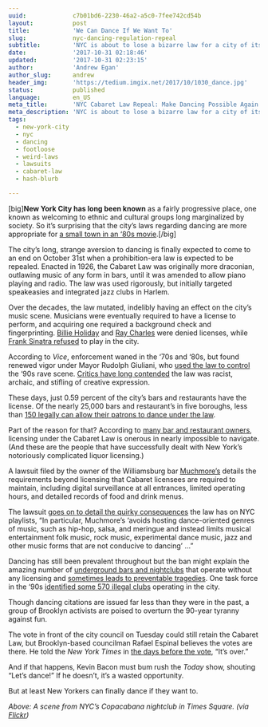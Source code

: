```yaml
---
uuid:             c7b01bd6-2230-46a2-a5c0-7fee742cd54b
layout:           post
title:            'We Can Dance If We Want To'
slug:             nyc-dancing-regulation-repeal
subtitle:         'NYC is about to lose a bizarre law for a city of its size: A ban on dancing in unlicensed bars or restaurants. How did this bizarre regulation come to life?'
date:             '2017-10-31 02:18:46'
updated:          '2017-10-31 02:23:15'
author:           'Andrew Egan'
author_slug:      andrew
header_img:       'https://tedium.imgix.net/2017/10/1030_dance.jpg'
status:           published
language:         en_US
meta_title:       'NYC Cabaret Law Repeal: Make Dancing Possible Again'
meta_description: 'NYC is about to lose a bizarre law for a city of its size: A ban on dancing in unlicensed bars or restaurants. How did this bizarre regulation come to life?'
tags:
  - new-york-city
  - nyc
  - dancing
  - footloose
  - weird-laws
  - lawsuits
  - cabaret-law
  - hash-blurb

---
```


[big]**New York City has long been known** as a fairly progressive place, one known as welcoming to ethnic and cultural groups long marginalized by society. So it’s surprising that the city’s laws regarding dancing are more appropriate for [a small town in an ‘80s movie](http://amzn.to/2gQjgyG).[/big]

The city’s long, strange aversion to dancing is finally expected to come to an end on October 31st when a prohibition-era law is expected to be repealed. Enacted in 1926, the Cabaret Law was originally more draconian, outlawing music of any form in bars, until it was amended to allow piano playing and radio. The law was used rigorously, but initially targeted speakeasies and integrated jazz clubs in Harlem. 

Over the decades, the law mutated, indelibly having an effect on the city’s music scene. Musicians were eventually required to have a license to perform, and acquiring one required a background check and fingerprinting. [Billie Holiday](https://jazztimes.com/columns/the-gig/the-cabaret-card-and-jazz/) and [Ray Charles](http://www.okayplayer.com/culture/new-york-city-repealing-no-dancing-law-cabaret-law.html) were denied licenses, while [Frank Sinatra refused](http://www.local802afm.org/2016/05/a-brief-history-of-new-york-citys-cabaret-laws/) to play in the city.

According to _Vice_, enforcement waned in the ‘70s and ‘80s, but found renewed vigor under Mayor Rudolph Giuliani, who [used the law to control](https://noisey.vice.com/en_us/article/bjjdzq/how-mayor-giuliani-decimated-new-york-city-nightlife) the ‘90s rave scene. [Critics have long contended](https://www.villagevoice.com/2017/03/30/nycs-racist-draconian-cabaret-law-must-be-eliminated/) the law was racist, archaic, and stifling of creative expression.

These days, just 0.59 percent of the city’s bars and restaurants have the license. Of the nearly 25,000 bars and restaurant’s in five boroughs, less than [150 legally can allow their patrons to dance under the law](https://www.brooklynpaper.com/stories/37/41/dtg-muchmores-cabaret-law-2014-10-10-bk_37_41.html).

Part of the reason for that? According to [many bar and restaurant owners](http://www.crainsnewyork.com/article/20170619/SMALLBIZ/170619882/new-york-city-council-moves-to-repeal-racist-cabaret-law), licensing under the Cabaret Law is onerous in nearly impossible to navigate. (And these are the people that have successfully dealt with New York’s notoriously complicated liquor licensing.)

A lawsuit filed by the owner of the Williamsburg bar [Muchmore’s](http://muchmoresnyc.com/) details the requirements beyond licensing that Cabaret licensees are required to maintain, including digital surveillance at all entrances, limited operating hours, and detailed records of food and drink menus. 

The lawsuit [goes on to detail the quirky consequences](https://www.gpo.gov/fdsys/pkg/USCOURTS-nyed-1_14-cv-05668/pdf/USCOURTS-nyed-1_14-cv-05668-0.pdf) the law has on NYC playlists, “In particular, Muchmore’s ‘avoids hosting dance-oriented genres of music, such as hip-hop, salsa, and meringue and instead limits musical entertainment folk music, rock music, experimental dance music, jazz and other music forms that are not conducive to dancing’ …” 

Dancing has still been prevalent throughout but the ban might explain the amazing number of [underground bars and nightclubs](https://www.dnainfo.com/new-york/20150623/crown-heights/police-bust-booze-fuled-party-at-unlicensed-bar-on-rogers-avenue) that operate without any licensing and [sometimes leads to preventable tragedies](http://www.nydailynews.com/new-york/nyc-crime/dozens-die-fire-illegal-bonx-social-club-1990-article-1.2152091). One task force in the ‘90s [identified some 570 illegal clubs](http://www.nytimes.com/1991/03/26/nyregion/new-york-social-clubs-safer-but-problems-linger.html?pagewanted=all) operating in the city.

Though dancing citations are issued far less than they were in the past, a group of Brooklyn activists are poised to overturn the 90-year tyranny against fun.

The vote in front of the city council on Tuesday could still retain the Cabaret Law, but Brooklyn-based councilman Rafael Espinal believes the votes are there. He told the _New York Times_ in [the days before the vote](https://mobile.nytimes.com/2017/10/30/nyregion/new-york-cabaret-law-repeal.html), “It’s over.”

And if that happens, Kevin Bacon must bum rush the _Today_ show, shouting “Let’s dance!” If he doesn’t, it’s a wasted opportunity.

But at least New Yorkers can finally dance if they want to.

*Above: A scene from NYC’s Copacabana nightclub in Times Square. (via [Flickr](https://www.flickr.com/photos/copacabananyc/15083069564/))*
